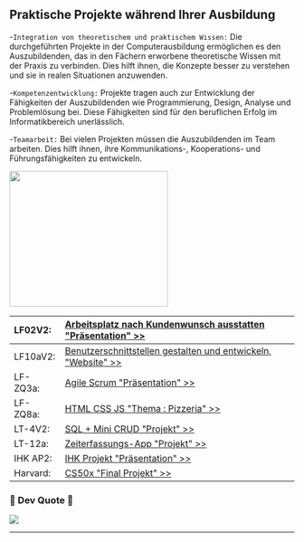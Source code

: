 ## Praktische Projekte während Ihrer Ausbildung
-`Integration von theoretischem und praktischem Wissen:`
Die durchgeführten Projekte in der Computerausbildung ermöglichen es den Auszubildenden,
das in den Fächern erworbene theoretische Wissen mit der Praxis zu verbinden.
Dies hilft ihnen, die Konzepte besser zu verstehen und sie in realen Situationen anzuwenden.

-`Kompetenzentwicklung:`
Projekte tragen auch zur Entwicklung der Fähigkeiten der Auszubildenden wie Programmierung,
Design, Analyse und Problemlösung bei. Diese Fähigkeiten sind für den beruflichen Erfolg im Informatikbereich unerlässlich.

-`Teamarbeit:`
Bei vielen Projekten müssen die Auszubildenden im Team arbeiten.
Dies hilft ihnen, ihre Kommunikations-, Kooperations- und Führungsfähigkeiten zu entwickeln.


<p align='left'>
<img src="https://media.giphy.com/media/Rd6sn03ncIklmprvy6/giphy.gif" width="280" height="240" frameBorder="0" class="giphy-embed" allowFullScreen></img></p>
<p align="left">


| LF02V2: | [Arbeitsplatz nach Kundenwunsch ausstatten "Präsentation" >>](https://heyzine.com/flip-book/68343e51e8.html)     |
| :-------- | :------- |
| LF10aV2:     | [Benutzerschnittstellen gestalten und entwickeln, "Website" >> ](https://github.com/dwn10/gfn-2023) |
| LF-ZQ3a: | [Agile Scrum "Präsentation" >>](https://heyzine.com/flip-book/c134286abb.html)     |
| LF-ZQ8a: | [HTML CSS JS "Thema : Pizzeria" >>](https://github.com/dwn10/LF-ZQ8a-Projekt)     |
| LT-4V2: | [SQL + Mini CRUD "Projekt" >>](https://github.com/dwn10/SQL-LT4V2-Projekt)     |
| LT-12a: | [Zeiterfassungs-App "Projekt" >>](https://github.com/dwn10/LF12a)     |
| IHK AP2: | [IHK Projekt "Präsentation" >>](https://heyzine.com/flip-book/a60e45f651.html)     |
| Harvard: | [CS50x "Final Projekt" >>](https://github.com/dwn10/CS50_FINAL_PROJECT)     |



### 👅 Dev Quote 👅
![](https://quotes-github-readme.vercel.app/api?type=horizontal&theme=radical)

---

